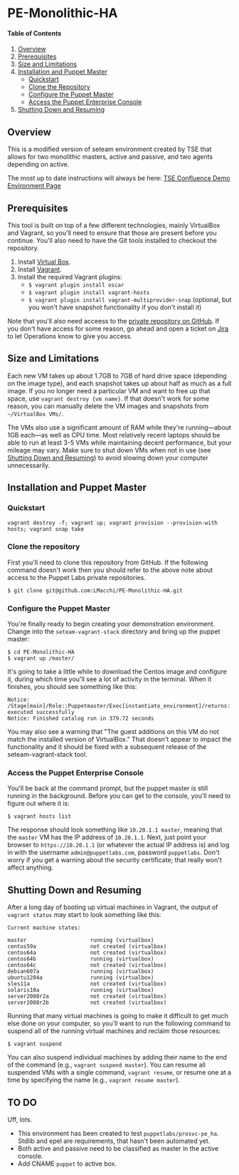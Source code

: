 # PE-Monolithic-HA

#### Table of Contents

1. [Overview](#overview)
2. [Prerequisites](#prerequisites)
3. [Size and Limitations](#size-and-limitations)
4. [Installation and Puppet Master](#installation-and-puppet-master)
    * [Quickstart](#quickstart)
    * [Clone the Repository](#clone-the-repository)
    * [Configure the Puppet Master](#configure-the-puppet-master)
    * [Access the Puppet Enterprise Console](#access-the-puppet-enterprise-console)
6. [Shutting Down and Resuming](#shutting-down-and-resuming)

## Overview
This is a modified version of seteam environment created by TSE that allows for two monolithic masters, active and passive, and two agents depending on active.

The most up to date instructions will always be here: [TSE Confluence Demo Environment Page](https://confluence.puppetlabs.com/display/TSE/Demo+Environment)

## Prerequisites
This tool is built on top of a few different technologies, mainly VirtualBox and Vagrant, so you'll need to ensure that those are present before you continue. You'll also need to have the Git tools installed to checkout the repository. 

1. Install [Virtual Box](https://www.virtualbox.org/wiki/Downloads).
2. Install [Vagrant](http://vagrantup.com/).
3. Install the required Vagrant plugins:
	* `$ vagrant plugin install oscar`
	* `$ vagrant plugin install vagrant-hosts`
	* `$ vagrant plugin install vagrant-multiprovider-snap` (optional, but you won't have snapshot functionality if you don't install it)

Note that you'll also need acceess to the [private repository on GitHub](http://www.github.com/puppetlabs/seteam-vagrant-stack). If you don't have access for some reason, go ahead and open a ticket on [Jira](https://jira.puppetlabs.com) to let Operations know to give you access. 

## Size and Limitations
Each new VM takes up about 1.7GB to 7GB of hard drive space (depending on the image type), and each snapshot takes up about half as much as a full image. If you no longer need a particular VM and want to free up that space, use `vagrant destroy {vm name}`. If that doesn't work for some reason, you can manually delete the VM images and snapshots from `~/VirtualBox VMs/`.

The VMs also use a significant amount of RAM while they're running—about 1GB each—as well as CPU time. Most relatively recent laptops should be able to run at least 3-5 VMs while maintaining decent performance, but your mileage may vary. Make sure to shut down VMs when not in use (see [Shutting Down and Resuming](#shutting-down-and-resuming)) to avoid slowing down your computer unnecessarily. 


## Installation and Puppet Master
### Quickstart

    vagrant destroy -f; vagrant up; vagrant provision --provision-with hosts; vagrant snap take

### Clone the repository
First you'll need to clone this repository from GitHub. If the following command doesn't work then you should refer to the above note about access to the Puppet Labs private repositories.

	$ git clone git@github.com:LMacchi/PE-Monolithic-HA.git

### Configure the Puppet Master
You're finally ready to begin creating your demonstration environment. Change into the `seteam-vagrant-stack` directory and bring up the puppet master:

	$ cd PE-Monolithic-HA
	$ vagrant up /master/
	
It's going to take a little while to download the Centos image and configure it, during which time you'll see a lot of activity in the terminal. When it finishes, you should see something like this:

	Notice: /Stage[main]/Role::Puppetmaster/Exec[instantiate_environment]/returns: executed successfully
	Notice: Finished catalog run in 379.72 seconds

You may also see a warning that "The guest additions on this VM do not match the installed version of
VirtualBox." That doesn't appear to impact the functionality and it should be fixed with a subsequent release of the seteam-vagrant-stack tool.

### Access the Puppet Enterprise Console
You'll be back at the command prompt, but the puppet master is still running in the background. Before you can get to the console, you'll need to figure out where it is:

	$ vagrant hosts list

The response should look something like `10.20.1.1 master`, meaning that the `master` VM has the IP address of `10.20.1.1`. Next, just point your browser to `https://10.20.1.1` (or whatever the actual IP address is) and log in with the username `admin@puppetlabs.com`, password `puppetlabs`. Don't worry if you get a warning about the security certificate; that really won't affect anything. 


## Shutting Down and Resuming
After a long day of booting up virtual machines in Vagrant, the output of `vagrant status` may start to look something like this:

	Current machine states:

	master                    running (virtualbox)
	centos59a                 not created (virtualbox)
	centos64a                 not created (virtualbox)
	centos64b                 running (virtualbox)
	centos64c                 not created (virtualbox)
	debian607a                running (virtualbox)
	ubuntu1204a               running (virtualbox)
	sles11a                   not created (virtualbox)
	solaris10a                running (virtualbox)
	server2008r2a             not created (virtualbox)
	server2008r2b             not created (virtualbox)
	
Running that many virtual machines is going to make it difficult to get much else done on your computer, so you'll want to run the following command to suspend all of the running virtual machines and reclaim those resources:

	$ vagrant suspend

You can also suspend individual machines by adding their name to the end of the command (e.g., `vagrant suspend master`). You can resume all suspended VMs with a single command, `vagrant resume`, or resume one at a time by specifying the name (e.g., `vagrant resume master`).

## TO DO
Uff, lots. 
- This environment has been created to test `puppetlabs/prosvc-pe_ha`.
Stdlib and epel are requirements, that hasn't been automated yet. 
- Both active and passive need to be classified as master in the active console.
- Add CNAME `puppet` to active box.

